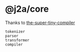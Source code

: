 # @j2a/core

Thanks to [the-super-tiny-compiler](https://github.com/YongzeYao/the-super-tiny-compiler-CN/blob/master/the-super-tiny-compiler.js)

```
tokenizer
parser
transformer
compiler
```
